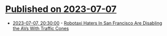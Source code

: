 # [Published on 2023-07-07](index.md)

* [2023-07-07, 20:30:00](https://tech.slashdot.org/story/23/07/07/2025214/robotaxi-haters-in-san-francisco-are-disabling-the-avs-with-traffic-cones?utm_source=rss1.0mainlinkanon&utm_medium=feed) - [Robotaxi Haters In San Francisco Are Disabling the AVs With Traffic Cones](https://tech.slashdot.org/story/23/07/07/2025214/robotaxi-haters-in-san-francisco-are-disabling-the-avs-with-traffic-cones?utm_source=rss1.0mainlinkanon&utm_medium=feed)
